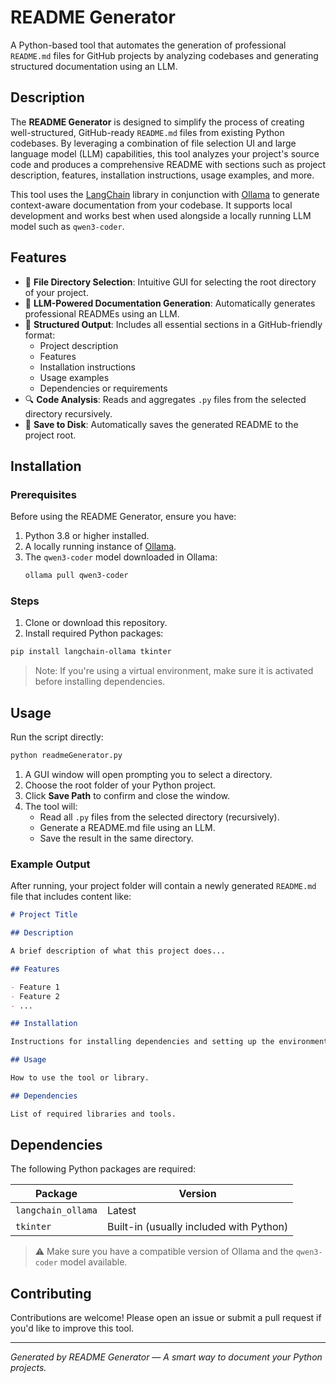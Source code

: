 # README Generator

A Python-based tool that automates the generation of professional `README.md` files for GitHub projects by analyzing codebases and generating structured documentation using an LLM.

## Description

The **README Generator** is designed to simplify the process of creating well-structured, GitHub-ready `README.md` files from existing Python codebases. By leveraging a combination of file selection UI and large language model (LLM) capabilities, this tool analyzes your project's source code and produces a comprehensive README with sections such as project description, features, installation instructions, usage examples, and more.

This tool uses the [LangChain](https://github.com/langchain-ai/langchain) library in conjunction with [Ollama](https://ollama.com/) to generate context-aware documentation from your codebase. It supports local development and works best when used alongside a locally running LLM model such as `qwen3-coder`.

## Features

- 📁 **File Directory Selection**: Intuitive GUI for selecting the root directory of your project.
- 🧠 **LLM-Powered Documentation Generation**: Automatically generates professional READMEs using an LLM.
- 📝 **Structured Output**: Includes all essential sections in a GitHub-friendly format:
  - Project description
  - Features
  - Installation instructions
  - Usage examples
  - Dependencies or requirements
- 🔍 **Code Analysis**: Reads and aggregates `.py` files from the selected directory recursively.
- 💾 **Save to Disk**: Automatically saves the generated README to the project root.

## Installation

### Prerequisites

Before using the README Generator, ensure you have:

1. Python 3.8 or higher installed.
2. A locally running instance of [Ollama](https://ollama.com/).
3. The `qwen3-coder` model downloaded in Ollama:
   ```bash
   ollama pull qwen3-coder
   ```

### Steps

1. Clone or download this repository.
2. Install required Python packages:

```bash
pip install langchain-ollama tkinter
```

> Note: If you're using a virtual environment, make sure it is activated before installing dependencies.

## Usage

Run the script directly:

```bash
python readmeGenerator.py
```

1. A GUI window will open prompting you to select a directory.
2. Choose the root folder of your Python project.
3. Click **Save Path** to confirm and close the window.
4. The tool will:
   - Read all `.py` files from the selected directory (recursively).
   - Generate a README.md file using an LLM.
   - Save the result in the same directory.

### Example Output

After running, your project folder will contain a newly generated `README.md` file that includes content like:

```markdown
# Project Title

## Description

A brief description of what this project does...

## Features

- Feature 1
- Feature 2
- ...

## Installation

Instructions for installing dependencies and setting up the environment.

## Usage

How to use the tool or library.

## Dependencies

List of required libraries and tools.
```

## Dependencies

The following Python packages are required:

| Package              | Version |
|----------------------|---------|
| `langchain_ollama`   | Latest  |
| `tkinter`            | Built-in (usually included with Python) |

> ⚠️ Make sure you have a compatible version of Ollama and the `qwen3-coder` model available.

## Contributing

Contributions are welcome! Please open an issue or submit a pull request if you'd like to improve this tool.

---

*Generated by README Generator — A smart way to document your Python projects.*